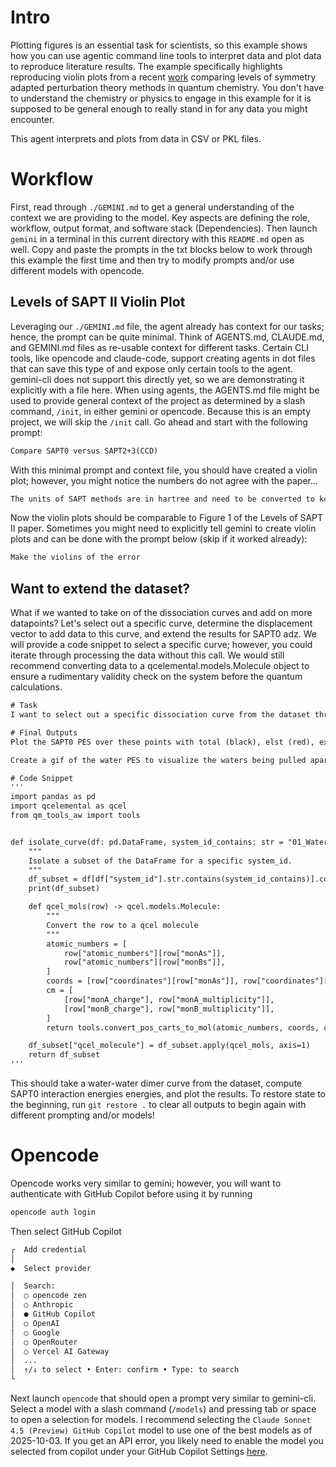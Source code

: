 # Intro

Plotting figures is an essential task for scientists, so this example shows how
you can use agentic command line tools to interpret data and plot data to
reproduce literature results. The example specifically highlights reproducing
violin plots from a recent
[work](https://chemrxiv.org/engage/chemrxiv/article-details/67fe885f6e70d6fb2e033804)
comparing levels of symmetry adapted perturbation theory methods in quantum
chemistry. You don't have to understand the chemistry or physics to engage in
this example for it is supposed to be general enough to really stand in for any
data you might encounter.

This agent interprets and plots from data in CSV or PKL files. 

# Workflow

First, read through `./GEMINI.md` to get a general understanding of the context
we are providing to the model. Key aspects are defining the role, workflow,
output format, and software stack (Dependencies). Then launch `gemini` in a terminal
in this current directory with this `README.md` open as well. Copy and paste
the prompts in the txt blocks below to work through this example the first time
and then try to modify prompts and/or use different models with opencode.


## Levels of SAPT II Violin Plot

Leveraging our `./GEMINI.md` file, the agent already has context for our tasks;
hence, the prompt can be quite minimal. Think of AGENTS.md, CLAUDE.md, and
GEMINI.md files as re-usable context for different tasks. Certain CLI tools,
like opencode and claude-code, support creating agents in dot files that can
save this type of and expose only certain tools to the agent. gemini-cli does
not support this directly yet, so we are demonstrating it explicitly with a
file here. When using agents, the AGENTS.md file might be used to provide
general context of the project as determined by a slash command, `/init`, in
either gemini or opencode. Because this is an empty project, we will skip the
`/init` call. Go ahead and start with the following prompt:
```txt
Compare SAPT0 versus SAPT2+3(CCD)
```

With this minimal prompt and context file, you should have created a violin
plot; however, you might notice the numbers do not agree with the paper...

```txt
The units of SAPT methods are in hartree and need to be converted to kcal/mol
```

Now the violin plots should be comparable to Figure 1 of the Levels of SAPT II
paper. Sometimes you might need to explicitly tell gemini to create violin plots
and can be done with the prompt below (skip if it worked already):
```txt
Make the violins of the error
```

## Want to extend the dataset?

What if we wanted to take on of the dissociation curves and add on more
datapoints? Let's select out a specific curve, determine the displacement
vector to add data to this curve, and extend the results for SAPT0 adz. We will
provide a code snippet to select a specific curve; however, you could iterate
through processing the data without this call. We would still recommend
converting data to a qcelemental.models.Molecule object to ensure a rudimentary
validity check on the system before the quantum calculations.

```txt
# Task
I want to select out a specific dissociation curve from the dataset through the python code snippet below in extended_pes.py. Using the df_subset, create a displacement_geometry function that 1) identifies which fragment is being adjusted between iloc[0] and iloc[1]. 2) computes a displacement vector for the shifted atoms. 3) use the displacement vector to create an arbitrary dimer potential energy surface with the minimum contact distance of starting_distance and increments of increment up to the minimum contact distance of ending_distance. Compute the minimum contact distance for each geometry and keep these values for plotting. The distance for geometry will be in bohr, so convert angstrom distances to bohr before adjusting the geometries. Extend the df_subset dataframe with these systems, setting all other columns to have nan values. Then use psi4 to compute SAPT0/aug-cc-pVDZ energies for each system using qcel_molecule.to_string('psi4') over these new rows with nans in the SAPT0 adz columns. Save the updated df_subset to 'extended_water_dimer.pkl'. 

# Final Outputs
Plot the SAPT0 PES over these points with total (black), elst (red), exch (green), ind (blue) and disp (orange). Have the original datapoints plotted with a X and the new datapoints with a O with all energies converted to kcalmol. Save the plot to water_pes.png.

Create a gif of the water PES to visualize the waters being pulled apart. Display the minimum contact distance while pulling these apart.

# Code Snippet
'''
import pandas as pd
import qcelemental as qcel
from qm_tools_aw import tools


def isolate_curve(df: pd.DataFrame, system_id_contains: str = "01_Water-Water"):
    """
    Isolate a subset of the DataFrame for a specific system_id.
    """
    df_subset = df[df["system_id"].str.contains(system_id_contains)].copy()
    print(df_subset)

    def qcel_mols(row) -> qcel.models.Molecule:
        """
        Convert the row to a qcel molecule
        """
        atomic_numbers = [
            row["atomic_numbers"][row["monAs"]],
            row["atomic_numbers"][row["monBs"]],
        ]
        coords = [row["coordinates"][row["monAs"]], row["coordinates"][row["monBs"]]]
        cm = [
            [row["monA_charge"], row["monA_multiplicity"]],
            [row["monB_charge"], row["monB_multiplicity"]],
        ]
        return tools.convert_pos_carts_to_mol(atomic_numbers, coords, cm)

    df_subset["qcel_molecule"] = df_subset.apply(qcel_mols, axis=1)
    return df_subset
'''
```

This should take a water-water dimer curve from the dataset, compute SAPT0
interaction energies energies, and plot the results. To restore state to the
beginning, run `git restore .` to clear all outputs to begin again with different
prompting and/or models! 

# Opencode
Opencode works very similar to gemini; however, you will want to authenticate with
GitHub Copilot before using it by running
```sh
opencode auth login
```
Then select GitHub Copilot
```txt
┌  Add credential
│
◆  Select provider

│  Search:
│  ○ opencode zen
│  ○ Anthropic
│  ● GitHub Copilot
│  ○ OpenAI
│  ○ Google
│  ○ OpenRouter
│  ○ Vercel AI Gateway
│  ...
│  ↑/↓ to select • Enter: confirm • Type: to search
└
```

Next launch `opencode` that should open a prompt very similar to gemini-cli.
Select a model with a slash command (`/models`) and pressing tab or space to
open a selection for models. I recommend selecting the `Claude Sonnet 4.5
(Preview) GitHub Copilot` model to use one of the best models as of 2025-10-03.
If you get an API error, you likely need to enable the model you selected from
copilot under your GitHub Copilot Settings
[here](https://github.com/settings/copilot/features).
